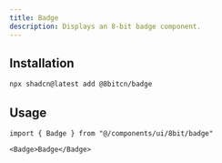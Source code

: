 ```yaml
---
title: Badge
description: Displays an 8-bit badge component.
---
```


## Installation

```bash
npx shadcn@latest add @8bitcn/badge
```

## Usage

```tsx showLineNumbers
import { Badge } from "@/components/ui/8bit/badge"
```

```tsx showLineNumbers
<Badge>Badge</Badge>
```
